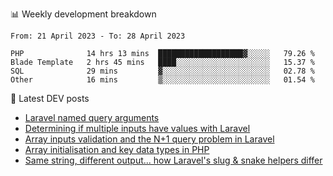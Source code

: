 📊 Weekly development breakdown
<!--START_SECTION:waka-->

```text
From: 21 April 2023 - To: 28 April 2023

PHP              14 hrs 13 mins  ███████████████████▓░░░░░   79.26 %
Blade Template   2 hrs 45 mins   ████░░░░░░░░░░░░░░░░░░░░░   15.37 %
SQL              29 mins         ▓░░░░░░░░░░░░░░░░░░░░░░░░   02.78 %
Other            16 mins         ▒░░░░░░░░░░░░░░░░░░░░░░░░   01.54 %
```

<!--END_SECTION:waka-->

📕 Latest DEV posts
<!-- BLOG-POST-LIST:START -->
- [Laravel named query arguments](https://dev.to/michaelvickersuk/laravel-named-query-arguments-28kd)
- [Determining if multiple inputs have values with Laravel](https://dev.to/michaelvickersuk/determining-if-multiple-inputs-have-values-with-laravel-km6)
- [Array inputs validation and the N+1 query problem in Laravel](https://dev.to/michaelvickersuk/array-inputs-validation-and-the-n1-query-problem-in-laravel-2agb)
- [Array initialisation and key data types in PHP](https://dev.to/michaelvickersuk/array-initialisation-and-key-data-types-in-php-1e5b)
- [Same string, different output... how Laravel&#39;s slug &amp; snake helpers differ](https://dev.to/michaelvickersuk/same-string-different-output-how-laravels-slug-snake-helpers-differ-1ccj)
<!-- BLOG-POST-LIST:END -->
